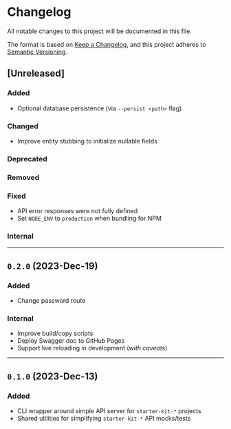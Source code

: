 # Changelog

All notable changes to this project will be documented in this file.

The format is based on [Keep a Changelog](https://keepachangelog.com/en/1.0.0/),
and this project adheres to [Semantic Versioning](https://semver.org/spec/v2.0.0.html).

## [Unreleased]

### Added
- Optional database persistence (via `--persist <path>` flag)

### Changed
- Improve entity stubbing to initialize nullable fields

### Deprecated

### Removed

### Fixed
- API error responses were not fully defined
- Set `NODE_ENV` to `production` when bundling for NPM

### Internal

<hr />

## `0.2.0` (2023-Dec-19)

### Added
- Change password route

### Internal
- Improve build/copy scripts
- Deploy Swagger doc to GitHub Pages
- Support live reloading in development (_with caveats_)

<hr />

## `0.1.0` (2023-Dec-13)

### Added
- CLI wrapper around simple API server for `starter-kit-*` projects
- Shared utilities for simplifying `starter-kit-*` API mocks/tests

